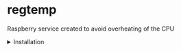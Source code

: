 # regtemp
Raspberry service created to avoid overheating of the CPU

<details>
  <summary>Installation</summary>
  <p>
    Follow instructions to install the service
    ```bash
    git clone https://github.com/musinguil/regtemp.git
    cd regtemp
    sudo chmod +x INSTALL
    ./INSTALL
    ```
  </p>
</details>
